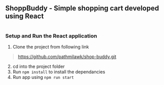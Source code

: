 ## ShoppBuddy -  Simple shopping cart developed using React
#
### Setup and Run the React application

1. Clone the project from following link

> https://github.com/pathmilawk/shop-buddy.git

2. cd into the project folder
3. Run `npm install` to install the dependancies
4. Run app using `npm run start`
